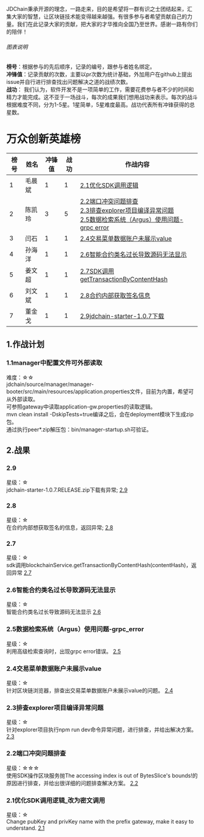JDChain秉承开源的理念，一路走来，目的是希望将一群有识之士团结起来，汇集大家的智慧，让区块链技术能变得越来越强。有很多参与者希望贡献自己的力量。我们在此记录大家的贡献，把大家的才华推向全国乃至世界。感谢一路有你们的陪伴！  
###### 图表说明
**榜号**：根据参与的先后顺序，记录的编号，跟参与者姓名绑定。  
**冲锋值**：记录贡献的次数，主要以pr次数为统计基础，外加用户在github上提出issue并自行进行排查找出问题解决之道的战绩次数。      
**战功**： 我们认为，软件开发不是一项简单的工作，需要花费参与者不少的时间和精力才能完成。这不亚于一场战斗，每次的成果我们想用战功来表示。每次的战斗根据难度不同，分为1-5星。1星简单，5星难度最高。战功代表所有冲锋获得的总星数。    
# 万众创新英雄榜

榜号 | 姓名 | 冲锋值 | 战功 | 作战内容
--- | --- | --- | --- | --- 
1 | 毛晨斌 | 1 | 1 | [2.1优化SDK调用逻辑](#2.1) <br> 
2 | 陈凯玲 | 3 | 5 | [2.2端口冲突问题排查](#2.2) <br> [2.3排查explorer项目编译异常问题](#2.3) <br> [2.5数据检索系统（Argus）使用问题-grpc error](#2.5)
3 | 闫石   | 1 | 1 | [2.4交易菜单数据账户未展示value](#2.4)
4 | 孙海洋 | 1 | 1 | [2.6智能合约类名过长导致源码无法显示](#2.6)
5 | 姜文超 | 1 | 1 | [2.7SDK调用getTransactionByContentHash](#2.7)
6 | 刘文斌 | 1 | 1 | [2.8合约内部获取签名信息](#2.8)
7 | 董金戈 | 1 | 1 | [2.9jdchain-starter-1.0.7下载](#2.9)

## 1.作战计划
### 1.1manager中配置文件可外部读取
难度：☆☆  
jdchain/source/manager/manager-booter/src/main/resources/application.properties文件，目前为内置，希望可从外部读取。  
可参照gateway中读取application-gw.properties的读取逻辑。  
mvn clean install -DskipTests=true编译之后，会在deployment模块下生成zip包。  
通过执行peer*.zip解压包：bin/manager-startup.sh可验证。  

## 2.战果

### <h3 id="2.9">2.9</h3>
星级：☆  
jdchain-starter-1.0.7.RELEASE.zip下载有异常;
[2.9](https://github.com/blockchain-jd-com/jdchain/issues/59)

### <h3 id="2.8">2.8</h3>
星级：☆  
在合约内部想获取签名的信息，返回异常;
[2.8](https://github.com/blockchain-jd-com/jdchain/issues/57)

### <h3 id="2.7">2.7</h3>
星级：☆  
sdk调用blockchainService.getTransactionByContentHash(contentHash)，返回异常
[2.7](https://github.com/blockchain-jd-com/jdchain/issues/53)

### <h3 id="2.6">2.6智能合约类名过长导致源码无法显示</h3>
星级：☆  
智能合约类名过长导致源码无法显示
[2.6](https://github.com/blockchain-jd-com/jdchain/issues/51)

### <h3 id="2.5">2.5数据检索系统（Argus）使用问题-grpc_error</h3>
星级：☆  
利用高级检索查询时，出现grpc error错误。
[2.5](https://github.com/blockchain-jd-com/jdchain/issues/50)

### <h3 id="2.4">2.4交易菜单数据账户未展示value</h3>
星级：☆  
针对区块链浏览器，排查出交易菜单数据账户未展示value的问题。
[2.4](https://www.zhihu.com/question/375330620/answer/1043502487)

### <h3 id="2.3">2.3排查explorer项目编译异常问题</h3>
星级：☆  
针对explorer项目执行npm run dev命令异常问题，进行排查，并给出解决方案。
[2.3](https://github.com/blockchain-jd-com/explorer/issues/2)

### <h3 id="2.2">2.2端口冲突问题排查</h3>
星级：☆☆☆    
使用SDK操作区块服务抛The accessing index is out of BytesSlice's bounds!的原因进行排查，并给出很详细的问题排查解决方案。 
[2.2](https://github.com/blockchain-jd-com/jdchain/issues/42)  

### <h3 id="2.1">2.1优化SDK调用逻辑_改为密文调用</h3>
星级：☆  
Change pubKey and privKey name with the prefix gateway, make it easy to understand. 
[2.1](https://github.com/blockchain-jd-com/jdchain-starter/pull/6)

